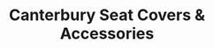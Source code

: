 ---
title: "Canterbury Seat Covers & Accessories"
url: /canterbury/canterbury-seat-covers-und-accessories/
shop: Autoteile
---